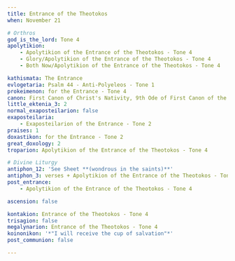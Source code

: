```yaml
---
title: Entrance of the Theotokos
when: November 21

# Orthros
god_is_the_lord: Tone 4
apolytikion:
    - Apolytikion of the Entrance of the Theotokos - Tone 4
    - Glory/Apolytikion of the Entrance of the Theotokos - Tone 4
    - Both Now/Apolytikion of the Entrance of the Theotokos - Tone 4

kathismata: The Entrance
evlogetaria: Psalm 44 - Anti-Polyeleos - Tone 1
prokeimenon: for the Entrance - Tone 4
canon: First Canon of Christ's Nativity, 9th Ode of First Canon of the Entrance, 9th Ode of Second Canon of the Entrance
little_ektenia_3: 2
normal_exaposteilarion: false
exaposteilaria:
    - Exaposteilarion of the Entrance - Tone 2
praises: 1
doxastikon: for the Entrance - Tone 2
great_doxology: 2
troparion: Apolytikion of the Entrance of the Theotokos - Tone 4

# Divine Liturgy
antiphon_12: 'See Sheet **(wondrous in the saints)**'
antiphon_3: verses + Apolytikion of the Entrance of the Theotokos - Tone 4
post_entrance:
    - Apolytikion of the Entrance of the Theotokos - Tone 4

ascension: false

kontakion: Entrance of the Theotokos - Tone 4
trisagion: false
megalynarion: Entrance of the Theotokos - Tone 4
koinonikon: '*"I will receive the cup of salvation"*'
post_communion: false

---
```


